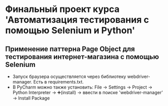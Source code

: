 # Финальный проект курса 'Автоматизация тестирования с помощью Selenium и Python'
## Применение паттерна Page Object для тестирования интернет-магазина с помощью Selenium

- Запуск браузера осуществляется через библиотеку webdriver-manager. Есть в requirements.txt. 
- В PyCharm можно также установить: File -> Settings -> Project -> Python Interpreter -> ➕(install) -> ввести в поиске 'webdriver-manager' -> Install Package
